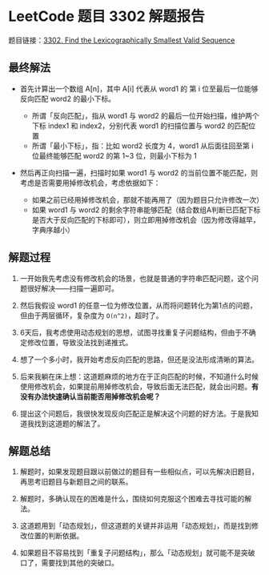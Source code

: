 # LeetCode 题目 3302 解题报告

题目链接：[3302. Find the Lexicographically Smallest Valid Sequence][3302]

## 最终解法

- 首先计算出一个数组 A[n]，其中 A[i] 代表从 word1 的 第 i 位至最后一位能够反向匹配 word2 的最小下标。
  - 所谓「反向匹配」，指从 word1 与 word2 的最后一位开始扫描，维护两个下标 index1 和 index2，分别代表 word1 的扫描位置与 word2 的匹配位置
  - 所谓「最小下标」，指：比如 word2 长度为 4，word1 从后面往回至第 i 位最终能够匹配 word2 的第 1~3 位，则最小下标为 1

- 然后再正向扫描一遍，扫描时如果 word1 与 word2 的当前位置不能匹配，则考虑是否需要用掉修改机会，考虑依据如下：
  - 如果之前已经用掉修改机会，那就不能再用了（因为题目只允许修改一次）
  - 如果 word1 与 word2 的剩余字符串能够匹配（结合数组A判断已匹配下标是否大于反向匹配的下标即可），则立即用掉修改机会（因为修改得越早，字典序越小）

## 解题过程

1. 一开始我先考虑没有修改机会的场景，也就是普通的字符串匹配问题，这个问题很好解决——扫描一遍即可。

2. 然后我假设 word1 的任意一位为修改位置，从而将问题转化为第1点的问题，但由于两层循环，复杂度为 `O(n^2)`，超时了。

3. 6天后，我考虑使用动态规划的思想，试图寻找重复子问题结构，但由于不确定修改位置，导致没法找到递推式。

4. 想了一个多小时，我开始考虑反向匹配的思路，但还是没法形成清晰的算法。

5. 后来我躺在床上想：这道题麻烦的地方在于正向匹配的时候，不知道什么时候使用修改机会，如果提前用掉修改机会，导致后面无法匹配，就会出问题。**有没有办法快速确认当前能否用掉修改机会呢？**

6. 提出这个问题后，我很快发现反向匹配正是解决这个问题的好方法。于是我知道我找到这道题的解法了。

## 解题总结

1. 解题时，如果发现题目跟以前做过的题目有一些相似点，可以先解决旧题目，再思考旧题目与新题目之间的联系。

2. 解题时，多确认现在的困难是什么，围绕如何克服这个困难去寻找可能的解法。

3. 这道题用到「动态规划」，但这道题的关键并非运用「动态规划」，而是找到修改位置的判断依据。

4. 如果题目不容易找到「重复子问题结构」，那么「动态规划」就可能不是突破口了，需要找到其他的突破口。

  [3302]: https://leetcode.com/problems/find-the-lexicographically-smallest-valid-sequence/description/